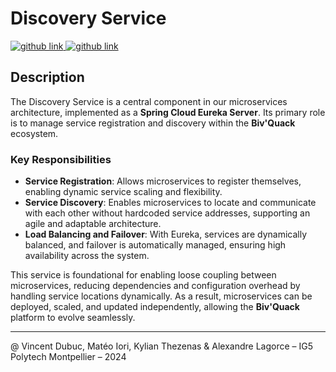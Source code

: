 # Discovery Service

<a target="_blank" href="https://github.com/VincentDub2/Biv-Quack">
  <img alt="github link" src="https://img.shields.io/badge/Biv'Quack-global-orange?logo=github&style=for-the-badge">
</a>
<a target="_blank" href="https://github.com/VincentDub2/iwa-spring-kafka/tree/main">
  <img alt="github link" src="https://img.shields.io/badge/Biv'Quack-microservices-red?logo=github&style=for-the-badge">
</a>

## Description
The Discovery Service is a central component in our microservices architecture, implemented as a **Spring Cloud Eureka Server**. Its primary role is to manage service registration and discovery within the **Biv'Quack** ecosystem.

### Key Responsibilities
- **Service Registration**: Allows microservices to register themselves, enabling dynamic service scaling and flexibility.
- **Service Discovery**: Enables microservices to locate and communicate with each other without hardcoded service addresses, supporting an agile and adaptable architecture.
- **Load Balancing and Failover**: With Eureka, services are dynamically balanced, and failover is automatically managed, ensuring high availability across the system.

This service is foundational for enabling loose coupling between microservices, reducing dependencies and configuration overhead by handling service locations dynamically. As a result, microservices can be deployed, scaled, and updated independently, allowing the **Biv'Quack** platform to evolve seamlessly.

---

@ Vincent Dubuc, Matéo Iori, Kylian Thezenas & Alexandre Lagorce – IG5 Polytech Montpellier – 2024
